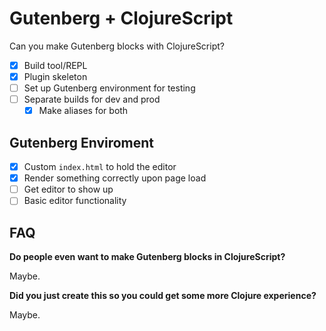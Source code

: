 # Gutenberg + ClojureScript #

Can you make Gutenberg blocks with ClojureScript?

* [X] Build tool/REPL
* [X] Plugin skeleton
* [ ] Set up Gutenberg environment for testing
* [ ] Separate builds for dev and prod
	* [X] Make aliases for both

## Gutenberg Enviroment

* [X] Custom `index.html` to hold the editor
* [X] Render something correctly upon page load
* [ ] Get editor to show up
* [ ] Basic editor functionality

## FAQ ##

**Do people even want to make Gutenberg blocks in ClojureScript?**

Maybe.

**Did you just create this so you could get some more Clojure experience?**

Maybe.